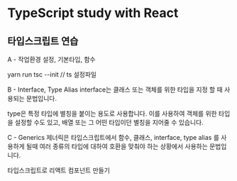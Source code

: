 # TypeScript study with React

## 타입스크립트 연습

A - 작업환경 설정, 기본타입, 함수

yarn run tsc --init // ts 설정파일

B - Interface, Type Alias
interface는 클래스 또는 객체를 위한 타입을 지정 할 때 사용되는 문법입니다.

type은 특정 타입에 별칭을 붙이는 용도로 사용합니다. 이를 사용하여 객체를 위한 타입을 설정할 수도 있고, 배열 또는 그 어떤 타입이던 별칭을 지어줄 수 있습니다.

C - Generics
제너릭은 타입스크립트에서 함수, 클래스, interface, type alias 를 사용하게 될때 여러 종류의 타입에 대하여 호환을 맞춰야 하는 상황에서 사용하는 문법입니다.

타입스크립트로 리액트 컴포넌트 만들기
